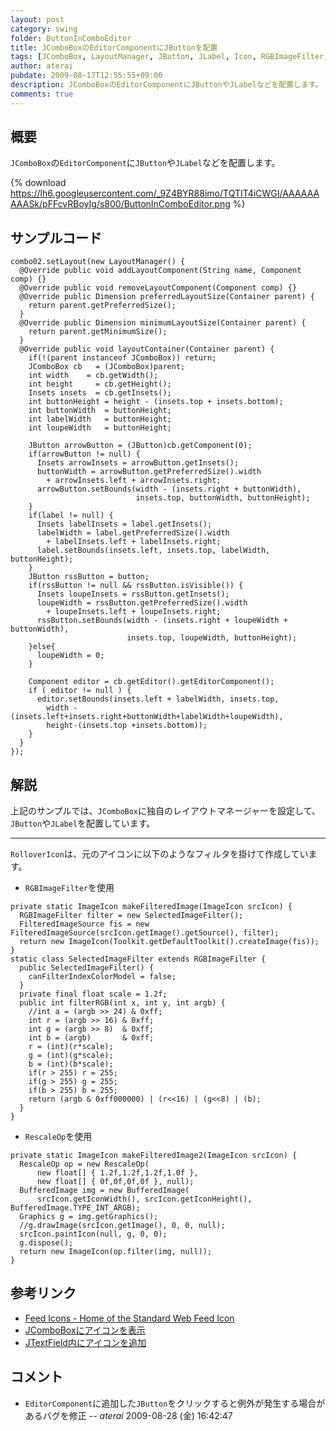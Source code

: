 ```yaml
---
layout: post
category: swing
folder: ButtonInComboEditor
title: JComboBoxのEditorComponentにJButtonを配置
tags: [JComboBox, LayoutManager, JButton, JLabel, Icon, RGBImageFilter, RescaleOp]
author: aterai
pubdate: 2009-08-17T12:55:55+09:00
description: JComboBoxのEditorComponentにJButtonやJLabelなどを配置します。
comments: true
---
```

## 概要
`JComboBox`の`EditorComponent`に`JButton`や`JLabel`などを配置します。

{% download https://lh6.googleusercontent.com/_9Z4BYR88imo/TQTIT4iCWGI/AAAAAAAAASk/pFFcvRBoyIg/s800/ButtonInComboEditor.png %}

## サンプルコード
<pre class="prettyprint"><code>combo02.setLayout(new LayoutManager() {
  @Override public void addLayoutComponent(String name, Component comp) {}
  @Override public void removeLayoutComponent(Component comp) {}
  @Override public Dimension preferredLayoutSize(Container parent) {
    return parent.getPreferredSize();
  }
  @Override public Dimension minimumLayoutSize(Container parent) {
    return parent.getMinimumSize();
  }
  @Override public void layoutContainer(Container parent) {
    if(!(parent instanceof JComboBox)) return;
    JComboBox cb   = (JComboBox)parent;
    int width    = cb.getWidth();
    int height     = cb.getHeight();
    Insets insets  = cb.getInsets();
    int buttonHeight = height - (insets.top + insets.bottom);
    int buttonWidth  = buttonHeight;
    int labelWidth   = buttonHeight;
    int loupeWidth   = buttonHeight;

    JButton arrowButton = (JButton)cb.getComponent(0);
    if(arrowButton != null) {
      Insets arrowInsets = arrowButton.getInsets();
      buttonWidth = arrowButton.getPreferredSize().width
        + arrowInsets.left + arrowInsets.right;
      arrowButton.setBounds(width - (insets.right + buttonWidth),
                            insets.top, buttonWidth, buttonHeight);
    }
    if(label != null) {
      Insets labelInsets = label.getInsets();
      labelWidth = label.getPreferredSize().width
        + labelInsets.left + labelInsets.right;
      label.setBounds(insets.left, insets.top, labelWidth, buttonHeight);
    }
    JButton rssButton = button;
    if(rssButton != null &amp;&amp; rssButton.isVisible()) {
      Insets loupeInsets = rssButton.getInsets();
      loupeWidth = rssButton.getPreferredSize().width
        + loupeInsets.left + loupeInsets.right;
      rssButton.setBounds(width - (insets.right + loupeWidth + buttonWidth),
                          insets.top, loupeWidth, buttonHeight);
    }else{
      loupeWidth = 0;
    }

    Component editor = cb.getEditor().getEditorComponent();
    if ( editor != null ) {
      editor.setBounds(insets.left + labelWidth, insets.top,
        width -(insets.left+insets.right+buttonWidth+labelWidth+loupeWidth),
        height-(insets.top +insets.bottom));
    }
  }
});
</code></pre>

## 解説
上記のサンプルでは、`JComboBox`に独自のレイアウトマネージャーを設定して、`JButton`や`JLabel`を配置しています。

- - - -
`RolloverIcon`は、元のアイコンに以下のようなフィルタを掛けて作成しています。

- `RGBImageFilter`を使用

<!-- dummy comment line for breaking list -->

<pre class="prettyprint"><code>private static ImageIcon makeFilteredImage(ImageIcon srcIcon) {
  RGBImageFilter filter = new SelectedImageFilter();
  FilteredImageSource fis = new FilteredImageSource(srcIcon.getImage().getSource(), filter);
  return new ImageIcon(Toolkit.getDefaultToolkit().createImage(fis));
}
static class SelectedImageFilter extends RGBImageFilter {
  public SelectedImageFilter() {
    canFilterIndexColorModel = false;
  }
  private final float scale = 1.2f;
  public int filterRGB(int x, int y, int argb) {
    //int a = (argb &gt;&gt; 24) &amp; 0xff;
    int r = (argb &gt;&gt; 16) &amp; 0xff;
    int g = (argb &gt;&gt; 8)  &amp; 0xff;
    int b = (argb)       &amp; 0xff;
    r = (int)(r*scale);
    g = (int)(g*scale);
    b = (int)(b*scale);
    if(r &gt; 255) r = 255;
    if(g &gt; 255) g = 255;
    if(b &gt; 255) b = 255;
    return (argb &amp; 0xff000000) | (r&lt;&lt;16) | (g&lt;&lt;8) | (b);
  }
}
</code></pre>

- `RescaleOp`を使用

<!-- dummy comment line for breaking list -->

<pre class="prettyprint"><code>private static ImageIcon makeFilteredImage2(ImageIcon srcIcon) {
  RescaleOp op = new RescaleOp(
      new float[] { 1.2f,1.2f,1.2f,1.0f },
      new float[] { 0f,0f,0f,0f }, null);
  BufferedImage img = new BufferedImage(
      srcIcon.getIconWidth(), srcIcon.getIconHeight(), BufferedImage.TYPE_INT_ARGB);
  Graphics g = img.getGraphics();
  //g.drawImage(srcIcon.getImage(), 0, 0, null);
  srcIcon.paintIcon(null, g, 0, 0);
  g.dispose();
  return new ImageIcon(op.filter(img, null));
}
</code></pre>

## 参考リンク
- [Feed Icons - Home of the Standard Web Feed Icon](http://feedicons.com/)
- [JComboBoxにアイコンを表示](http://terai.xrea.jp/Swing/IconComboBox.html)
- [JTextField内にアイコンを追加](http://terai.xrea.jp/Swing/IconTextField.html)

<!-- dummy comment line for breaking list -->

## コメント
- `EditorComponent`に追加した`JButton`をクリックすると例外が発生する場合があるバグを修正 -- *aterai* 2009-08-28 (金) 16:42:47

<!-- dummy comment line for breaking list -->
